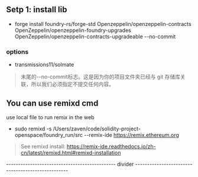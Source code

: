 ## Setp 1: install lib
- forge install foundry-rs/forge-std Openzeppelin/openzeppelin-contracts OpenZeppelin/openzeppelin-foundry-upgrades OpenZeppelin/openzeppelin-contracts-upgradeable  --no-commit
### options
- transmissions11/solmate 


> 末尾的--no-commit标志。这是因为你的项目文件夹已经与 git 存储库关联，所以我们必须指定不提交任何内容。

## You can use remixd cmd
use local file to run remix in the web
- sudo remixd -s /Users/zaven/code/solidity-project-openspace/foundry_run/src --remix-ide https://remix.ethereum.org



> See remixd install: https://remix-ide.readthedocs.io/zh-cn/latest/remixd.html#remixd-installation


 




---------------------------------------------- divider --------------------------------------------------

